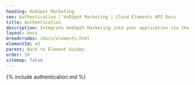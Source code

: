 ```yaml
---
heading: HubSpot Marketing
seo: Authentication | HubSpot Marketing | Cloud Elements API Docs
title: Authentication
description: Integrate HubSpot Marketing into your application via the Cloud Elements APIs.
layout: docs
breadcrumbs: /docs/elements.html
elementId: 43
parent: Back to Element Guides
order: 10
sitemap: false
---
```


{% include authentication.md %}
